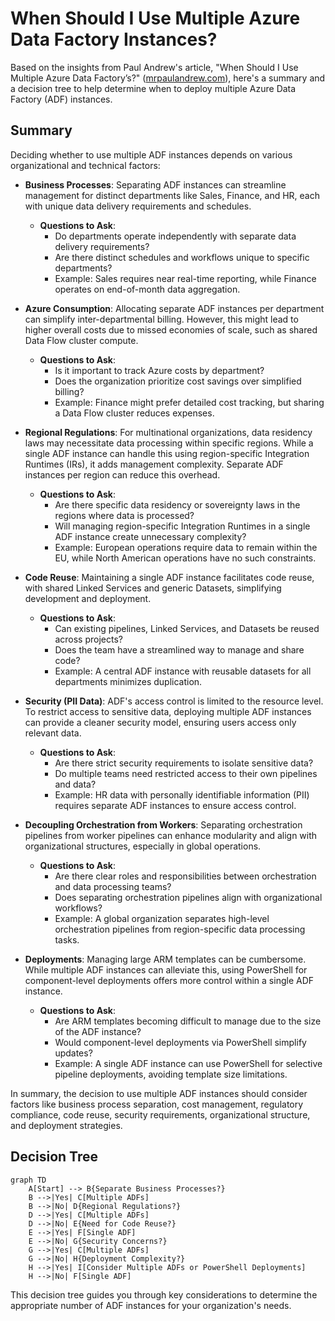# When Should I Use Multiple Azure Data Factory Instances?

Based on the insights from Paul Andrew's article, "When Should I Use Multiple Azure Data Factory’s?" ([mrpaulandrew.com](https://mrpaulandrew.com/2020/05/22/when-should-i-use-multiple-azure-data-factorys/)), here's a summary and a decision tree to help determine when to deploy multiple Azure Data Factory (ADF) instances.

## Summary

Deciding whether to use multiple ADF instances depends on various organizational and technical factors:

- **Business Processes**: Separating ADF instances can streamline management for distinct departments like Sales, Finance, and HR, each with unique data delivery requirements and schedules.
  - **Questions to Ask**:
    - Do departments operate independently with separate data delivery requirements?
    - Are there distinct schedules and workflows unique to specific departments?
    - Example: Sales requires near real-time reporting, while Finance operates on end-of-month data aggregation.

- **Azure Consumption**: Allocating separate ADF instances per department can simplify inter-departmental billing. However, this might lead to higher overall costs due to missed economies of scale, such as shared Data Flow cluster compute.
  - **Questions to Ask**:
    - Is it important to track Azure costs by department?
    - Does the organization prioritize cost savings over simplified billing?
    - Example: Finance might prefer detailed cost tracking, but sharing a Data Flow cluster reduces expenses.

- **Regional Regulations**: For multinational organizations, data residency laws may necessitate data processing within specific regions. While a single ADF instance can handle this using region-specific Integration Runtimes (IRs), it adds management complexity. Separate ADF instances per region can reduce this overhead.
  - **Questions to Ask**:
    - Are there specific data residency or sovereignty laws in the regions where data is processed?
    - Will managing region-specific Integration Runtimes in a single ADF instance create unnecessary complexity?
    - Example: European operations require data to remain within the EU, while North American operations have no such constraints.

- **Code Reuse**: Maintaining a single ADF instance facilitates code reuse, with shared Linked Services and generic Datasets, simplifying development and deployment.
  - **Questions to Ask**:
    - Can existing pipelines, Linked Services, and Datasets be reused across projects?
    - Does the team have a streamlined way to manage and share code?
    - Example: A central ADF instance with reusable datasets for all departments minimizes duplication.

- **Security (PII Data)**: ADF's access control is limited to the resource level. To restrict access to sensitive data, deploying multiple ADF instances can provide a cleaner security model, ensuring users access only relevant data.
  - **Questions to Ask**:
    - Are there strict security requirements to isolate sensitive data?
    - Do multiple teams need restricted access to their own pipelines and data?
    - Example: HR data with personally identifiable information (PII) requires separate ADF instances to ensure access control.

- **Decoupling Orchestration from Workers**: Separating orchestration pipelines from worker pipelines can enhance modularity and align with organizational structures, especially in global operations.
  - **Questions to Ask**:
    - Are there clear roles and responsibilities between orchestration and data processing teams?
    - Does separating orchestration pipelines align with organizational workflows?
    - Example: A global organization separates high-level orchestration pipelines from region-specific data processing tasks.

- **Deployments**: Managing large ARM templates can be cumbersome. While multiple ADF instances can alleviate this, using PowerShell for component-level deployments offers more control within a single ADF instance.
  - **Questions to Ask**:
    - Are ARM templates becoming difficult to manage due to the size of the ADF instance?
    - Would component-level deployments via PowerShell simplify updates?
    - Example: A single ADF instance can use PowerShell for selective pipeline deployments, avoiding template size limitations.

In summary, the decision to use multiple ADF instances should consider factors like business process separation, cost management, regulatory compliance, code reuse, security requirements, organizational structure, and deployment strategies.

## Decision Tree

```mermaid
graph TD
    A[Start] --> B{Separate Business Processes?}
    B -->|Yes| C[Multiple ADFs]
    B -->|No| D{Regional Regulations?}
    D -->|Yes| C[Multiple ADFs]
    D -->|No| E{Need for Code Reuse?}
    E -->|Yes| F[Single ADF]
    E -->|No| G{Security Concerns?}
    G -->|Yes| C[Multiple ADFs]
    G -->|No| H{Deployment Complexity?}
    H -->|Yes| I[Consider Multiple ADFs or PowerShell Deployments]
    H -->|No| F[Single ADF]
```

This decision tree guides you through key considerations to determine the appropriate number of ADF instances for your organization's needs.
